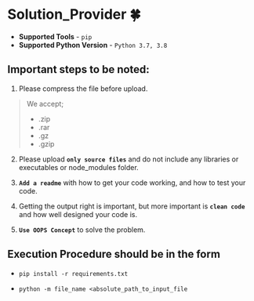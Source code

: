 # Solution_Provider 🍀

- **Supported Tools** - `pip`
- **Supported Python Version** - `Python 3.7, 3.8`

## **Important steps to be noted:**

1. Please compress the file before upload.

> We accept;
>
> - .zip
> - .rar
> - .gz
> - .gzip

2. Please upload **`only source files`** and do not include any libraries or executables or node_modules
   folder.

3. **`Add a readme`** with how to get your code working, and how to test your code.

4. Getting the output right is important, but more important is **`clean code`** and how well designed your code is.

5. **`Use OOPS Concept`** to solve the problem.

## Execution Procedure should be in the form

- `pip install -r requirements.txt`

- `python -m file_name <absolute_path_to_input_file`
